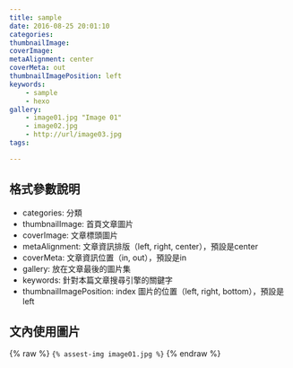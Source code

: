 ```yaml
---
title: sample
date: 2016-08-25 20:01:10
categories:
thumbnailImage:
coverImage: 
metaAlignment: center
coverMeta: out
thumbnailImagePosition: left
keywords:
	- sample
	- hexo
gallery:
	- image01.jpg "Image 01"
	- image02.jpg
	- http://url/image03.jpg
tags:

---
```

## 格式參數說明
- categories: 分類
- thumbnailImage: 首頁文章圖片
- coverImage: 文章標頭圖片
- metaAlignment: 文章資訊排版（left, right, center），預設是center
- coverMeta: 文章資訊位置（in, out），預設是in
- gallery: 放在文章最後的圖片集
- keywords: 針對本篇文章搜尋引擎的關鍵字
- thumbnailImagePosition: index 圖片的位置（left, right, bottom），預設是left

## 文內使用圖片
{% raw %}
`{% assest-img image01.jpg %}`
{% endraw %}